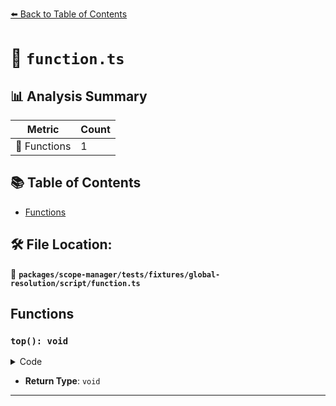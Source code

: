 [⬅️ Back to Table of Contents](../../../../../../index.md)

# 📄 `function.ts`

## 📊 Analysis Summary

| Metric | Count |
|--------|-------|
| 🔧 Functions | 1 |

## 📚 Table of Contents

- [Functions](#functions)

## 🛠️ File Location:
📂 **`packages/scope-manager/tests/fixtures/global-resolution/script/function.ts`**

## Functions

### `top(): void`

<details><summary>Code</summary>

```ts
function top() {}
```
</details>

- **Return Type**: `void`

---